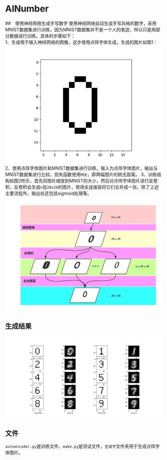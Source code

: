 # AINumber
##　使用神经网络生成手写数字
使用神经网络自动生成手写风格的数字，采用MNIST数据集进行训练，因为MNIST数据集并不是一个人的笔迹，所以只是用部分数据进行训练。具体的步骤如下：  
1、生成用于输入神经网络的图像，这步使用点阵字体生成，生成的图片如图1：
![图片1](description/lattice_font.png)
2、使用点阵字体图片和MNIST数据集进行训练，输入为点阵字体图片，输出与MNIST数据集进行比较，损失函数使用`MSE`，即两幅图片的欧氏距离。
3、训练结构如图2所示，首先将图片缩放到MNIST的大小，然后对点阵字体图片进行反卷积，反卷积会生成`n`张`28x28`的图片，使用全连接层将它们合并成一张，除了上述主要流程外，输出处还包括sigmoid处理等。
![图片2](description/process.png)
## 生成结果
![图片3](description/Figure_1.png)
## 文件
`autoencoder.py`是训练文件，`make.py`是测试文件，`生成字`文件夹用于生成点阵字体图片。
